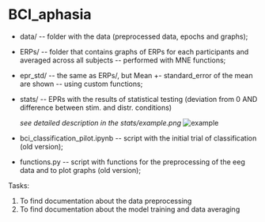 # BCI_aphasia

* data/ -- folder with the data (preprocessed data, epochs and graphs);
* ERPs/ -- folder that contains graphs of ERPs for each participants and averaged across all subjects -- performed with MNE functions;
* epr_std/ -- the same as ERPs/, but Mean +- standard_error of the mean are shown -- using custom functions;
* stats/ -- EPRs with the results of statistical testing (deviation from 0 AND difference between stim. and distr. conditions)
  
    _see detailed description in the stats/example.png_
![example](https://github.com/mariaprotopova/BCI_aphasia/assets/102407628/0f6ebeda-4097-4878-99d1-5d51adec9d27)
  
* bci_classification_pilot.ipynb -- script with the initial trial of classification (old version);
* functions.py -- script with functions for the preprocessing of the eeg data and to plot graphs (old version);

Tasks:
1. To find documentation about the data preprocessing
2. To find documentation about the model training and data averaging
